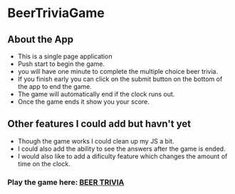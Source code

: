 # BeerTriviaGame

## About the App

* This is a single page application
* Push start to begin the game.
* you will have one minute to complete the multiple choice beer trivia.  
* If you finish early you can click on the submit button on the bottom of the app to end the game.
* The game will automatically end if the clock runs out.
* Once the game ends it show you your score.


## Other features I could add but havn't yet

* Though the game works I could clean up my JS a bit.
* I could also add the ability to see the answers after the game is ended.
* I would also like to add a dificulty feature which changes the amount of time on the clock.


### Play the game here:  [BEER TRIVIA](https://austinwiley.github.io/BeerTriviaGame/)
